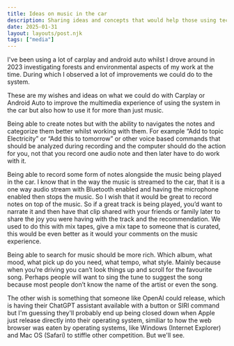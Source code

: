 ```yaml
---
title: Ideas on music in the car
description: Sharing ideas and concepts that would help those using tech in the car
date: 2025-01-31
layout: layouts/post.njk
tags: ["media"]
---
```


I've been using a lot of carplay and android auto whilst I drove around in 2023 investigating forests and environmental aspects of my work at the time. During which I observed a lot of improvements we could do to the system.

These are my wishes and ideas on what we could do with Carplay or Android Auto to improve the multimedia experience of using the system in the car but also how to use it for more than just music.

Being able to create notes but with the ability to navigates the notes and categorize them better whilst working with them. For example “Add to topic Electricity” or “Add this to tomorrow” or other voice based commands that should be analyzed during recording and the computer should do the action for you, not that you record one audio note and then later have to do work with it.

Being able to record some form of notes alongside the music being played in the car. I know that in the way the music is streamed to the car, that it is a one way audio stream with Bluetooth enabled and having the microphone enabled then stops the music. So I wish that it would be great to record notes on top of the music. So if a great track is being played, you’d want to narrate it and then have that clip shared with your friends or family later to share the joy you were having with the track and the recommendation. We used to do this with mix tapes, give a mix tape to someone that is curated, this would be even better as it would your comments on the music experience.

Being able to search for music should be more rich. Which album, what mood, what pick up do you need, what tempo, what style. Mainly because when you’re driving you can’t look things up and scroll for the favourite song. Perhaps people will want to sing the tune to suggest the song because most people don’t know the name of the artist or even the song.

The other wish is something that someone like OpenAI could release, which is having their ChatGPT assistant available with a button or SIRI command but I'm guessing they'll probably end up being closed down when Apple just release directly into their operating system, similiar to how the web browser was eaten by operating systems, like Windows (Internet Explorer) and Mac OS (Safari) to stiffle other competition. But we'll see.
